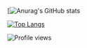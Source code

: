 [![Anurag's GitHub stats](https://github-readme-stats.vercel.app/api?username=pwnlxrd&include_all_commits=true&theme=onedark&count_private=true)

[![Top Langs](https://github-readme-stats.vercel.app/api/top-langs/?username=pwnlxrd&layout=compact&theme=onedark)](https://github.com/pwnlxrd)


![Profile views](https://gpvc.arturio.dev/pwnlxrd)